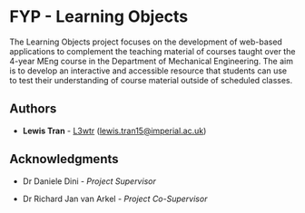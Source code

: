 # FYP - Learning Objects

The Learning Objects project focuses on the development of web-based applications to complement the teaching material of courses taught over the 4-year MEng course in the Department of Mechanical Engineering. The aim is to develop an interactive and accessible resource that students can use to test their understanding of course material outside of scheduled classes.

## Authors

* **Lewis Tran** - [L3wtr](https://github.com/L3wtr) (lewis.tran15@imperial.ac.uk)

## Acknowledgments

* Dr Daniele Dini - *Project Supervisor*

* Dr Richard Jan van Arkel - *Project Co-Supervisor*

